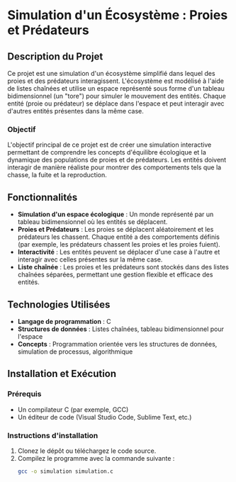 # Simulation d'un Écosystème : Proies et Prédateurs

## Description du Projet
Ce projet est une simulation d'un écosystème simplifié dans lequel des proies et des prédateurs interagissent. L'écosystème est modélisé à l'aide de listes chaînées et utilise un espace représenté sous forme d'un tableau bidimensionnel (un "tore") pour simuler le mouvement des entités. Chaque entité (proie ou prédateur) se déplace dans l'espace et peut interagir avec d'autres entités présentes dans la même case.

### Objectif
L'objectif principal de ce projet est de créer une simulation interactive permettant de comprendre les concepts d'équilibre écologique et la dynamique des populations de proies et de prédateurs. Les entités doivent interagir de manière réaliste pour montrer des comportements tels que la chasse, la fuite et la reproduction.

## Fonctionnalités
- **Simulation d'un espace écologique** : Un monde représenté par un tableau bidimensionnel où les entités se déplacent.
- **Proies et Prédateurs** : Les proies se déplacent aléatoirement et les prédateurs les chassent. Chaque entité a des comportements définis (par exemple, les prédateurs chassent les proies et les proies fuient).
- **Interactivité** : Les entités peuvent se déplacer d'une case à l'autre et interagir avec celles présentes sur la même case.
- **Liste chaînée** : Les proies et les prédateurs sont stockés dans des listes chaînées séparées, permettant une gestion flexible et efficace des entités.

## Technologies Utilisées
- **Langage de programmation** : C
- **Structures de données** : Listes chaînées, tableau bidimensionnel pour l'espace
- **Concepts** : Programmation orientée vers les structures de données, simulation de processus, algorithmique

## Installation et Exécution
### Prérequis
- Un compilateur C (par exemple, GCC)
- Un éditeur de code (Visual Studio Code, Sublime Text, etc.)

### Instructions d'installation
1. Clonez le dépôt ou téléchargez le code source.
2. Compilez le programme avec la commande suivante :
   ```bash
   gcc -o simulation simulation.c
